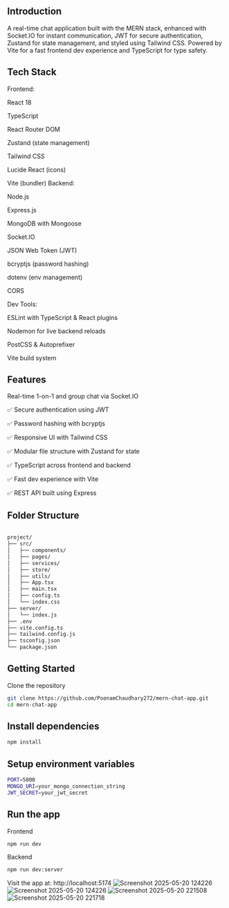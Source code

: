 <h2>Introduction</h2>
<p>A real-time chat application built with the MERN stack, enhanced with Socket.IO for instant communication, JWT for secure authentication, Zustand for state management, and styled using Tailwind CSS. Powered by Vite for a fast frontend dev experience and TypeScript for type safety.</p>
<h2>Tech Stack</h2>
Frontend:

React 18

TypeScript

React Router DOM

Zustand (state management)

Tailwind CSS

Lucide React (icons)

Vite (bundler)
Backend:

Node.js

Express.js

MongoDB with Mongoose

Socket.IO

JSON Web Token (JWT)

bcryptjs (password hashing)

dotenv (env management)

CORS

Dev Tools:

ESLint with TypeScript & React plugins

Nodemon for live backend reloads

PostCSS & Autoprefixer

Vite build system

<h2>Features</h2>
Real-time 1-on-1 and group chat via Socket.IO

✅ Secure authentication using JWT

✅ Password hashing with bcryptjs

✅ Responsive UI with Tailwind CSS

✅ Modular file structure with Zustand for state

✅ TypeScript across frontend and backend

✅ Fast dev experience with Vite

✅ REST API built using Express
<h2>Folder Structure</h2>

```bash

project/
├── src/
│   ├── components/
│   ├── pages/
│   ├── services/
│   ├── store/
│   ├── utils/
│   ├── App.tsx
│   ├── main.tsx
│   ├── config.ts
│   └── index.css
├── server/
│   └── index.js
├── .env
├── vite.config.ts
├── tailwind.config.js
├── tsconfig.json
└── package.json

```

<h2> Getting Started</h2>
Clone the repository

```bash
git clone https://github.com/PoonamChaudhary272/mern-chat-app.git
cd mern-chat-app

```

<h2> Install dependencies</h2>

```bash
npm install
```

<h2>Setup environment variables</h2>

```bash
PORT=5000
MONGO_URI=your_mongo_connection_string
JWT_SECRET=your_jwt_secret

```
<h2>Run the app</h2>
Frontend 

```bash
npm run dev
```
Backend

```bash
npm run dev:server
```

Visit the app at: http://localhost:5174
![Screenshot 2025-05-20 124226](https://github.com/user-attachments/assets/378c378b-8533-427a-b647-3c057bf248d2)
![Screenshot 2025-05-20 124226](https://github.com/user-attachments/assets/879b1708-f3a2-4a26-a0cd-e19415e3d26f)
![Screenshot 2025-05-20 221508](https://github.com/user-attachments/assets/b3f3baf0-d41a-46e0-8026-246051e25689)
![Screenshot 2025-05-20 221718](https://github.com/user-attachments/assets/81f45b73-8794-43df-82a0-8f1354065be9)




